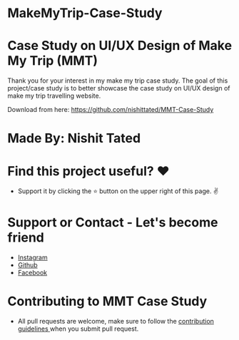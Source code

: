 # MakeMyTrip-Case-Study

# Case Study on UI/UX Design of Make My Trip (MMT)
Thank you for your interest in my make my trip case study. The goal of this project/case study is to better showcase the case study on UI/UX design of make my trip travelling website. 

Download from here: https://github.com/nishittated/MMT-Case-Study

# Made By: Nishit Tated

# Find this project useful? ❤️
* Support it by clicking the ⭐️ button on the upper right of this page. ✌️

# Support or Contact - Let's become friend
* <a href="https://www.instagram.com/nishit.tated/">Instagram</a>
* <a href="https://www.github.com/nishittated/">Github</a>
* <a href="https://www.facebook.com/nishit.tated/">Facebook</a>

# Contributing to MMT Case Study
* All pull requests are welcome, make sure to follow the <a href="https://github.com/nishittated/MMT-Case-Study/blob/master/CONTRIBUTING.md">contribution guidelines </a>when you submit pull request.
